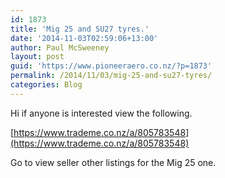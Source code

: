 ```yaml
---
id: 1873
title: 'Mig 25 and SU27 tyres.'
date: '2014-11-03T02:59:06+13:00'
author: Paul McSweeney
layout: post
guid: 'https://www.pioneeraero.co.nz/?p=1873'
permalink: /2014/11/03/mig-25-and-su27-tyres/
categories: Blog
---
```


Hi if anyone is interested view the following.

[https://www.trademe.co.nz/a/805783548](https://www.trademe.co.nz/a/805783548)

Go to view seller other listings for the Mig 25 one.
